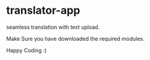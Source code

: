 # translator-app
seamless translation with text upload.

Make Sure you have downloaded the required modules.

Happy Coding :)
